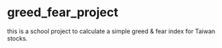 # greed_fear_project

this is a school project to calculate a simple greed & fear index for Taiwan stocks.
